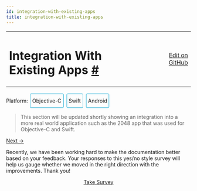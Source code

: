 ```yaml
---
id: integration-with-existing-apps
title: integration-with-existing-apps
---
```

<a id="content"></a><table width="100%"><tbody><tr><td><h1><a class="anchor" name="integration-with-existing-apps"></a>Integration With Existing Apps <a class="hash-link" href="docs/integration-with-existing-apps.html#integration-with-existing-apps">#</a></h1></td><td style="text-align:right;"><a target="_blank" href="https://github.com/facebook/react-native/blob/0.30-stable/docs/IntegrationWithExistingApps.md">Edit on GitHub</a></td></tr></tbody></table><div><span><div class="integration-toggler">
<style>
.integration-toggler a {
  display: inline-block;
  padding: 10px 5px;
  margin: 2px;
  border: 1px solid #05A5D1;
  border-radius: 3px;
  text-decoration: none !important;
}
.display-platform-objc .integration-toggler .button-objc,
.display-platform-swift .integration-toggler .button-swift,
.display-platform-android .integration-toggler .button-android {
  background-color: #05A5D1;
  color: white;
}
block { display: none; }
.display-platform-objc .objc,
.display-platform-swift .swift,
.display-platform-android .android {
  display: block;
}</style>
<span>Platform:</span>
<a href="javascript:void(0);" class="button-objc" onclick="display('platform', 'objc')">Objective-C</a>
<a href="javascript:void(0);" class="button-swift" onclick="display('platform', 'swift')">Swift</a>
<a href="javascript:void(0);" class="button-android" onclick="display('platform', 'android')">Android</a>
</div>

</span><span><block class="android">

</block></span><blockquote><p>This section will be updated shortly showing an integration into a more real world application such as the 2048 app that was used for Objective-C and Swift.</p></blockquote><span><block class="objc swift android">

</block></span><h2><a class="anchor" name="key-concepts"></a>Key Concepts <a class="hash-link" href="docs/integration-with-existing-apps.html#key-concepts">#</a></h2><p>React Native is great when you are starting a new mobile app from scratch. However, it also works well for adding a single view or user flow to existing native applications. With a few steps, you can add new React Native based features, screens, views, etc.</p><span><block class="objc swift">

</block></span><p>The keys to integrating React Native components into your iOS application are to:</p><ol><li>Understand what React Native components you want to integrate.</li><li>Create a <code>Podfile</code> with <code>subspec</code>s for all the React Native components you will need for your integration.</li><li>Create your actual React Native components in JavaScript.</li><li>Add a new event handler that creates a <code>RCTRootView</code> that points to your React Native component and its <code>AppRegistry</code> name that you defined in <code>index.ios.js</code>.</li><li>Start the React Native server and run your native application.</li><li>Optionally add more React Native components.</li><li><a href="/react-native/releases/next/docs/debugging.html" target="">Debug</a>.</li><li>Prepare for <a href="/react-native/docs/running-on-device-ios.html" target="">deployment</a> (e.g., via the <code>react-native-xcode.sh</code> script).</li><li>Deploy and Profit!</li></ol><span><block class="android">

</block></span><p>The keys to integrating React Native components into your iOS application are to:</p><ol><li>Understand what React Native components you want to integrate.</li><li>Install <code>react-native</code> in your Android application root directory to create <code>node_modules/</code> directory.</li><li>Create your actual React Native components in JavaScript.</li><li>Add <code>com.facebook.react:react-native:+</code> and a <code>maven</code> pointing to the <code>react-native</code> binaries in <code>node_nodules/</code> to your <code>build.gradle</code> file.</li><li>Create a custom React Native specific <code>Activity</code> that creates a <code>ReactRootView</code>.</li><li>Start the React Native server and run your native application.</li><li>Optionally add more React Native components.</li><li><a href="/react-native/releases/next/docs/debugging.html" target="">Debug</a>.</li><li><a href="/react-native/releases/next/docs/signed-apk-android.html" target="">Prepare</a> for <a href="/react-native/docs/running-on-device-android.html" target="">deployment</a>.</li><li>Deploy and Profit!</li></ol><span><block class="objc swift android">

</block></span><h2><a class="anchor" name="prerequisites"></a>Prerequisites <a class="hash-link" href="docs/integration-with-existing-apps.html#prerequisites">#</a></h2><span><block class="android">

</block></span><p>The <a href="/react-native/docs/getting-started.html" target="">Android Getting Started guide</a> will install the appropriate prerequisites (e.g., <code>npm</code>) for React Native on the Android target platform and your chosen development environment.</p><span><block class="objc swift">

</block></span><h3><a class="anchor" name="general"></a>General <a class="hash-link" href="docs/integration-with-existing-apps.html#general">#</a></h3><p>First, follow the <a href="/react-native/docs/getting-started.html" target="">Getting Started guide</a> for your development environment and the iOS target platform to install the prerequisites for React Native.</p><h3><a class="anchor" name="cocoapods"></a>CocoaPods <a class="hash-link" href="docs/integration-with-existing-apps.html#cocoapods">#</a></h3><p><a href="http://cocoapods.org" target="_blank">CocoaPods</a> is a package management tool for iOS and Mac development. We use it to add the actual React Native framework code locally into your current project.</p><div class="prism language-javascript">$ sudo gem install cocoapods</div><blockquote><p>It is technically possible not to use CocoaPods, but this requires manual library and linker additions that overly complicates this process.</p></blockquote><h2><a class="anchor" name="our-sample-app"></a>Our Sample App <a class="hash-link" href="docs/integration-with-existing-apps.html#our-sample-app">#</a></h2><span><block class="objc">

</block></span><p>Assume the <a href="https://github.com/JoelMarcey/iOS-2048" target="_blank">app for integration</a> is a <a href="https://en.wikipedia.org/wiki/2048_(video_game" target="_blank">2048</a> game. Here is what the main menu of the native application looks like without React Native.</p><span><block class="swift">

</block></span><p>Assume the <a href="https://github.com/JoelMarcey/swift-2048" target="_blank">app for integration</a> is a <a href="https://en.wikipedia.org/wiki/2048_(video_game" target="_blank">2048</a> game. Here is what the main menu of the native application looks like without React Native.</p><span><block class="objc swift">

</block></span><p><img src="img/react-native-existing-app-integration-ios-before.png" alt="Before RN Integration"></p><h2><a class="anchor" name="package-dependencies"></a>Package Dependencies <a class="hash-link" href="docs/integration-with-existing-apps.html#package-dependencies">#</a></h2><p>React Native integration requires both the React and React Native node modules. The React Native Framework will provide the code to allow your application integration to happen.</p><h3><a class="anchor" name="package-json"></a><code>package.json</code> <a class="hash-link" href="docs/integration-with-existing-apps.html#package-json">#</a></h3><p>We will add the package dependencies to a <code>package.json</code> file. Create this file in the root of your project if it does not exist.</p><blockquote><p>Normally with React Native projects, you will put files like <code>package.json</code>, <code>index.ios.js</code>, etc. in the root directory of your project and then have your iOS specific native code in a subdirectory like <code>ios/</code> where your Xcode project is located (e.g., <code>.xcodeproj</code>).</p></blockquote><p>Below is an example of what your <code>package.json</code> file should minimally contain.</p><blockquote><p>Version numbers will vary according to your needs. Normally the latest versions for both <a href="https://github.com/facebook/react/releases" target="_blank">React</a> and <a href="https://github.com/facebook/react/releases" target="_blank">React Native</a> will be sufficient.</p></blockquote><span><block class="objc">

</block></span><div class="prism language-javascript"><span class="token punctuation">{</span>
  <span class="token string">"name"</span><span class="token punctuation">:</span> <span class="token string">"NumberTileGame"</span><span class="token punctuation">,</span>
  <span class="token string">"version"</span><span class="token punctuation">:</span> <span class="token string">"0.0.1"</span><span class="token punctuation">,</span>
  <span class="token string">"private"</span><span class="token punctuation">:</span> <span class="token boolean">true</span><span class="token punctuation">,</span>
  <span class="token string">"scripts"</span><span class="token punctuation">:</span> <span class="token punctuation">{</span>
    <span class="token string">"start"</span><span class="token punctuation">:</span> <span class="token string">"node node_modules/react-native/local-cli/cli.js start"</span>
  <span class="token punctuation">}</span><span class="token punctuation">,</span>
  <span class="token string">"dependencies"</span><span class="token punctuation">:</span> <span class="token punctuation">{</span>
    <span class="token string">"react"</span><span class="token punctuation">:</span> <span class="token string">"15.0.2"</span><span class="token punctuation">,</span>
    <span class="token string">"react-native"</span><span class="token punctuation">:</span> <span class="token string">"0.26.1"</span>
  <span class="token punctuation">}</span>
<span class="token punctuation">}</span></div><span><block class="swift">

</block></span><div class="prism language-javascript"><span class="token punctuation">{</span>
  <span class="token string">"name"</span><span class="token punctuation">:</span> <span class="token string">"swift-2048"</span><span class="token punctuation">,</span>
  <span class="token string">"version"</span><span class="token punctuation">:</span> <span class="token string">"0.0.1"</span><span class="token punctuation">,</span>
  <span class="token string">"private"</span><span class="token punctuation">:</span> <span class="token boolean">true</span><span class="token punctuation">,</span>
  <span class="token string">"scripts"</span><span class="token punctuation">:</span> <span class="token punctuation">{</span>
    <span class="token string">"start"</span><span class="token punctuation">:</span> <span class="token string">"node node_modules/react-native/local-cli/cli.js start"</span>
  <span class="token punctuation">}</span><span class="token punctuation">,</span>
  <span class="token string">"dependencies"</span><span class="token punctuation">:</span> <span class="token punctuation">{</span>
    <span class="token string">"react"</span><span class="token punctuation">:</span> <span class="token string">"15.0.2"</span><span class="token punctuation">,</span>
    <span class="token string">"react-native"</span><span class="token punctuation">:</span> <span class="token string">"0.26.1"</span>
  <span class="token punctuation">}</span>
<span class="token punctuation">}</span></div><span><block class="objc swift">

</block></span><h3><a class="anchor" name="packages-installation"></a>Packages Installation <a class="hash-link" href="docs/integration-with-existing-apps.html#packages-installation">#</a></h3><p>Install the React and React Native modules via the Node package manager. The Node modules will be installed into a <code>node_modules/</code> directory in the root of your project.</p><div class="prism language-javascript"># From the directory containing package<span class="token punctuation">.</span>json project<span class="token punctuation">,</span> install the modules
# The modules will be installed <span class="token keyword">in</span> node_modules<span class="token operator">/</span>
$ npm install</div><h2><a class="anchor" name="react-native-framework"></a>React Native Framework <a class="hash-link" href="docs/integration-with-existing-apps.html#react-native-framework">#</a></h2><p>The React Native Framework was installed as Node module in your project <a href="#package-dependencies" target="">above</a>. We will now install a CocoaPods <code>Podfile</code> with the components you want to use from the framework itself.</p><h3><a class="anchor" name="subspecs"></a>Subspecs <a class="hash-link" href="docs/integration-with-existing-apps.html#subspecs">#</a></h3><p>Before you integrate React Native into your application, you will want to decide what parts of the React Native Framework you would like to integrate. That is where <code>subspec</code>s come in. When you create your <code>Podfile</code>, you are going to specify React Native library dependencies that you will want installed so that your application can use those libraries. Each library will become a <code>subspec</code> in the <code>Podfile</code>.</p><p>The list of supported <code>subspec</code>s are in <a href="https://github.com/facebook/react-native/blob/master/React.podspec" target="_blank"><code>node_modules/react-native/React.podspec</code></a>. They are generally named by functionality. For example, you will generally always want the <code>Core</code> <code>subspec</code>. That will get you the <code>AppRegistry</code>, <code>StyleSheet</code>, <code>View</code> and other core React Native libraries. If you want to add the React Native <code>Text</code> library (e.g., for <code>&lt;Text&gt;</code> elements), then you will need the <code>RCTText</code> <code>subspec</code>. If you want the <code>Image</code> library (e.g., for <code>&lt;Image&gt;</code> elements), then you will need the <code>RCTImage</code> <code>subspec</code>.</p><h4><a class="anchor" name="podfile"></a>Podfile <a class="hash-link" href="docs/integration-with-existing-apps.html#podfile">#</a></h4><p>After you have used Node to install the React and React Native frameworks into the <code>node_modules</code> directory, and you have decided on what React Native elements you want to integrate, you are ready to create your <code>Podfile</code> so you can install those components for use in your application.</p><p>The easiest way to create a <code>Podfile</code> is by using the CocoaPods <code>init</code> command in the native iOS code directory of your project:</p><div class="prism language-javascript">## In the directory where your native iOS code is located <span class="token punctuation">(</span>e<span class="token punctuation">.</span>g<span class="token punctuation">.</span><span class="token punctuation">,</span> where your `<span class="token punctuation">.</span>xcodeproj` file is located<span class="token punctuation">)</span>
$ pod init</div><p>The <code>Podfile</code> will be created and saved in the <em>iOS</em> directory (e.g., <code>ios/</code>) of your current project and will contain a boilerplate setup that you will tweak for your integration purposes. In the end, <code>Podfile</code> should look something similar to this:</p><span><block class="objc">

</block></span><div class="prism language-javascript"># The target name is most likely the name of your project<span class="token punctuation">.</span>
target <span class="token string">'NumberTileGame'</span> <span class="token keyword">do</span>

  # Your <span class="token string">'node_modules'</span> directory is probably <span class="token keyword">in</span> the root of your project<span class="token punctuation">,</span>
  # but <span class="token keyword">if</span> not<span class="token punctuation">,</span> adjust the `<span class="token punctuation">:</span>path` accordingly
  pod <span class="token string">'React'</span><span class="token punctuation">,</span> <span class="token punctuation">:</span>path <span class="token operator">=</span><span class="token operator">&gt;</span> <span class="token string">'../node_modules/react-native'</span><span class="token punctuation">,</span> <span class="token punctuation">:</span>subspecs <span class="token operator">=</span><span class="token operator">&gt;</span> <span class="token punctuation">[</span>
    <span class="token string">'Core'</span><span class="token punctuation">,</span>
    <span class="token string">'RCTText'</span><span class="token punctuation">,</span>
    <span class="token string">'RCTWebSocket'</span><span class="token punctuation">,</span> # needed <span class="token keyword">for</span> debugging
    # Add any other subspecs you want to use <span class="token keyword">in</span> your project
  <span class="token punctuation">]</span>

end</div><span><block class="swift">

</block></span><div class="prism language-javascript">source <span class="token string">'https://github.com/CocoaPods/Specs.git'</span>

# Required <span class="token keyword">for</span> Swift apps
platform <span class="token punctuation">:</span>ios<span class="token punctuation">,</span> <span class="token string">'8.0'</span>
use_frameworks<span class="token operator">!</span>

# The target name is most likely the name of your project<span class="token punctuation">.</span>
target <span class="token string">'swift-2048'</span> <span class="token keyword">do</span>

  # Your <span class="token string">'node_modules'</span> directory is probably <span class="token keyword">in</span> the root of your project<span class="token punctuation">,</span>
  # but <span class="token keyword">if</span> not<span class="token punctuation">,</span> adjust the `<span class="token punctuation">:</span>path` accordingly
  pod <span class="token string">'React'</span><span class="token punctuation">,</span> <span class="token punctuation">:</span>path <span class="token operator">=</span><span class="token operator">&gt;</span> <span class="token string">'../node_modules/react-native'</span><span class="token punctuation">,</span> <span class="token punctuation">:</span>subspecs <span class="token operator">=</span><span class="token operator">&gt;</span> <span class="token punctuation">[</span>
    <span class="token string">'Core'</span><span class="token punctuation">,</span>
    <span class="token string">'RCTText'</span><span class="token punctuation">,</span>
    <span class="token string">'RCTWebSocket'</span><span class="token punctuation">,</span> # needed <span class="token keyword">for</span> debugging
    # Add any other subspecs you want to use <span class="token keyword">in</span> your project
  <span class="token punctuation">]</span>

end</div><span><block class="objc swift">

</block></span><h4><a class="anchor" name="pod-installation"></a>Pod Installation <a class="hash-link" href="docs/integration-with-existing-apps.html#pod-installation">#</a></h4><p>After you have created your <code>Podfile</code>, you are ready to install the React Native pod.</p><div class="prism language-javascript">$ pod install</div><p>Your should see output such as:</p><div class="prism language-javascript">Analyzing dependencies
Fetching podspec <span class="token keyword">for</span> `React` from `<span class="token punctuation">.</span><span class="token punctuation">.</span><span class="token operator">/</span>node_modules<span class="token operator">/</span>react<span class="token operator">-</span>native`
Downloading dependencies
Installing React <span class="token punctuation">(</span><span class="token number">0.26</span><span class="token punctuation">.</span><span class="token number">0</span><span class="token punctuation">)</span>
Generating Pods project
Integrating client project
Sending stats
Pod installation complete<span class="token operator">!</span> There are <span class="token number">3</span> dependencies from the Podfile and <span class="token number">1</span> total pod installed<span class="token punctuation">.</span></div><span><block class="swift">

</block></span><blockquote><p>If you get a warning such as "<em>The <code>swift-2048 [Debug]</code> target overrides the <code>FRAMEWORK_SEARCH_PATHS</code> build setting defined in <code>Pods/Target Support Files/Pods-swift-2048/Pods-swift-2048.debug.xcconfig</code>. This can lead to problems with the CocoaPods installation</em>", then make sure the <code>Framework Search Paths</code> in <code>Build Settings</code> for both <code>Debug</code> and <code>Release</code> only contain <code>$(inherited)</code>.</p></blockquote><span><block class="objc swift">

</block></span><h2><a class="anchor" name="code-integration"></a>Code Integration <a class="hash-link" href="docs/integration-with-existing-apps.html#code-integration">#</a></h2><p>Now that we have a package foundation, we will actually modify the native application to integrate React Native into the application. For our 2048 app, we will add a "High Score" screen in React Native.</p><h3><a class="anchor" name="the-react-native-component"></a>The React Native component <a class="hash-link" href="docs/integration-with-existing-apps.html#the-react-native-component">#</a></h3><p>The first bit of code we will write is the actual React Native code for the new "High Score" screen that will be integrated into our application.</p><h4><a class="anchor" name="create-a-index-ios-js-file"></a>Create a <code>index.ios.js</code> file <a class="hash-link" href="docs/integration-with-existing-apps.html#create-a-index-ios-js-file">#</a></h4><p>First, create an empty <code>index.ios.js</code> file. For ease, I am doing this in the root of the project.</p><blockquote><p><code>index.ios.js</code> is the starting point for React Native applications on iOS. And it is always required. It can be a small file that <code>require</code>s other file that are part of your React Native component or application, or it can contain all the code that is needed for it. In our case, we will just put everything in <code>index.ios.js</code></p></blockquote><div class="prism language-javascript"># In root of your project
$ touch index<span class="token punctuation">.</span>ios<span class="token punctuation">.</span>js</div><h4><a class="anchor" name="add-your-react-native-code"></a>Add Your React Native Code <a class="hash-link" href="docs/integration-with-existing-apps.html#add-your-react-native-code">#</a></h4><p>In your <code>index.ios.js</code>, create your component. In our sample here, we will add simple <code>&lt;Text&gt;</code> component within a styled <code>&lt;View&gt;</code></p><div class="prism language-javascript"><span class="token string">'use strict'</span><span class="token punctuation">;</span>

import React from <span class="token string">'react'</span><span class="token punctuation">;</span>
import <span class="token punctuation">{</span>
  AppRegistry<span class="token punctuation">,</span>
  StyleSheet<span class="token punctuation">,</span>
  Text<span class="token punctuation">,</span>
  View
<span class="token punctuation">}</span> from <span class="token string">'react-native'</span><span class="token punctuation">;</span>

class <span class="token class-name">RNHighScores</span> extends <span class="token class-name">React<span class="token punctuation">.</span>Component</span> <span class="token punctuation">{</span>
  <span class="token function">render<span class="token punctuation">(</span></span><span class="token punctuation">)</span> <span class="token punctuation">{</span>
    <span class="token keyword">var</span> contents <span class="token operator">=</span> <span class="token keyword">this</span><span class="token punctuation">.</span>props<span class="token punctuation">[</span><span class="token string">"scores"</span><span class="token punctuation">]</span><span class="token punctuation">.</span><span class="token function">map<span class="token punctuation">(</span></span>
      score <span class="token operator">=</span><span class="token operator">&gt;</span> &lt;Text key<span class="token operator">=</span><span class="token punctuation">{</span>score<span class="token punctuation">.</span>name<span class="token punctuation">}</span><span class="token operator">&gt;</span><span class="token punctuation">{</span>score<span class="token punctuation">.</span>name<span class="token punctuation">}</span><span class="token punctuation">:</span><span class="token punctuation">{</span>score<span class="token punctuation">.</span>value<span class="token punctuation">}</span><span class="token punctuation">{</span><span class="token string">"\n"</span><span class="token punctuation">}</span>&lt;<span class="token operator">/</span>Text<span class="token operator">&gt;</span>
    <span class="token punctuation">)</span><span class="token punctuation">;</span>
    <span class="token keyword">return</span> <span class="token punctuation">(</span>
      &lt;View style<span class="token operator">=</span><span class="token punctuation">{</span>styles<span class="token punctuation">.</span>container<span class="token punctuation">}</span><span class="token operator">&gt;</span>
        &lt;Text style<span class="token operator">=</span><span class="token punctuation">{</span>styles<span class="token punctuation">.</span>highScoresTitle<span class="token punctuation">}</span><span class="token operator">&gt;</span>
          <span class="token number">2048</span> High Scores<span class="token operator">!</span>
        &lt;<span class="token operator">/</span>Text<span class="token operator">&gt;</span>
        &lt;Text style<span class="token operator">=</span><span class="token punctuation">{</span>styles<span class="token punctuation">.</span>scores<span class="token punctuation">}</span><span class="token operator">&gt;</span>
          <span class="token punctuation">{</span>contents<span class="token punctuation">}</span>
        &lt;<span class="token operator">/</span>Text<span class="token operator">&gt;</span>
      &lt;<span class="token operator">/</span>View<span class="token operator">&gt;</span>
    <span class="token punctuation">)</span><span class="token punctuation">;</span>
  <span class="token punctuation">}</span>
<span class="token punctuation">}</span>

const styles <span class="token operator">=</span> StyleSheet<span class="token punctuation">.</span><span class="token function">create<span class="token punctuation">(</span></span><span class="token punctuation">{</span>
  container<span class="token punctuation">:</span> <span class="token punctuation">{</span>
    flex<span class="token punctuation">:</span> <span class="token number">1</span><span class="token punctuation">,</span>
    justifyContent<span class="token punctuation">:</span> <span class="token string">'center'</span><span class="token punctuation">,</span>
    alignItems<span class="token punctuation">:</span> <span class="token string">'center'</span><span class="token punctuation">,</span>
    backgroundColor<span class="token punctuation">:</span> <span class="token string">'#FFFFFF'</span><span class="token punctuation">,</span>
  <span class="token punctuation">}</span><span class="token punctuation">,</span>
  highScoresTitle<span class="token punctuation">:</span> <span class="token punctuation">{</span>
    fontSize<span class="token punctuation">:</span> <span class="token number">20</span><span class="token punctuation">,</span>
    textAlign<span class="token punctuation">:</span> <span class="token string">'center'</span><span class="token punctuation">,</span>
    margin<span class="token punctuation">:</span> <span class="token number">10</span><span class="token punctuation">,</span>
  <span class="token punctuation">}</span><span class="token punctuation">,</span>
  scores<span class="token punctuation">:</span> <span class="token punctuation">{</span>
    textAlign<span class="token punctuation">:</span> <span class="token string">'center'</span><span class="token punctuation">,</span>
    color<span class="token punctuation">:</span> <span class="token string">'#333333'</span><span class="token punctuation">,</span>
    marginBottom<span class="token punctuation">:</span> <span class="token number">5</span><span class="token punctuation">,</span>
  <span class="token punctuation">}</span><span class="token punctuation">,</span>
<span class="token punctuation">}</span><span class="token punctuation">)</span><span class="token punctuation">;</span>
<span class="token comment" spellcheck="true">
// Module name
</span>AppRegistry<span class="token punctuation">.</span><span class="token function">registerComponent<span class="token punctuation">(</span></span><span class="token string">'RNHighScores'</span><span class="token punctuation">,</span> <span class="token punctuation">(</span><span class="token punctuation">)</span> <span class="token operator">=</span><span class="token operator">&gt;</span> RNHighScores<span class="token punctuation">)</span><span class="token punctuation">;</span></div><blockquote><p><code>RNHighScores</code> is the name of your module that will be used when you add a view to React Native from within your iOS application.</p></blockquote><h2><a class="anchor" name="the-magic-rctrootview"></a>The Magic: <code>RCTRootView</code> <a class="hash-link" href="docs/integration-with-existing-apps.html#the-magic-rctrootview">#</a></h2><p>Now that your React Native component is created via <code>index.ios.js</code>, you need to add that component to a new or existing <code>ViewController</code>. The easiest path is to take is to optionally create an event path to your component and then add that component to an existing <code>ViewController</code>.</p><p>We will tie our React Native component with a new native view in the <code>ViewController</code> that will actually host it called <code>RCTRootView</code> .</p><h3><a class="anchor" name="create-an-event-path"></a>Create an Event Path <a class="hash-link" href="docs/integration-with-existing-apps.html#create-an-event-path">#</a></h3><p>You can add a new link on the main game menu to go to the "High Score" React Native page.</p><p><img src="img/react-native-add-react-native-integration-link.png" alt="Event Path"></p><h4><a class="anchor" name="event-handler"></a>Event Handler <a class="hash-link" href="docs/integration-with-existing-apps.html#event-handler">#</a></h4><p>We will now add an event handler from the menu link. A method will be added to the main <code>ViewController</code> of your application. This is where <code>RCTRootView</code> comes into play.</p><p>When you build a React Native application, you use the React Native packager to create an <code>index.ios.bundle</code> that will be served by the React Native server. Inside <code>index.ios.bundle</code> will be our <code>RNHighScore</code> module. So, we need to point our <code>RCTRootView</code> to the location of the <code>index.ios.bundle</code> resource (via <code>NSURL</code>) and tie it to the module.</p><p>We will, for debugging purposes, log that the event handler was invoked. Then, we will create a string with the location of our React Native code that exists inside the <code>index.ios.bundle</code>. Finally, we will create the main <code>RCTRootView</code>. Notice how we provide <code>RNHighScores</code> as the <code>moduleName</code> that we created <a href="#the-react-native-component" target="">above</a> when writing the code for our React Native component.</p><span><block class="objc">

</block></span><p>First <code>import</code> the <code>RCTRootView</code> library.</p><div class="prism language-javascript">#import <span class="token string">"RCTRootView.h"</span></div><blockquote><p>The <code>initialProperties</code> are here for illustration purposes so we have some data for our high score screen. In our React Native component, we will use <code>this.props</code> to get access to that data.</p></blockquote><div class="prism language-javascript"><span class="token operator">-</span> <span class="token punctuation">(</span>IBAction<span class="token punctuation">)</span>highScoreButtonPressed<span class="token punctuation">:</span><span class="token punctuation">(</span>id<span class="token punctuation">)</span>sender <span class="token punctuation">{</span>
    <span class="token function">NSLog<span class="token punctuation">(</span></span>@<span class="token string">"High Score Button Pressed"</span><span class="token punctuation">)</span><span class="token punctuation">;</span>
    NSURL <span class="token operator">*</span>jsCodeLocation <span class="token operator">=</span> <span class="token punctuation">[</span>NSURL
                             URLWithString<span class="token punctuation">:</span>@<span class="token string">"http://localhost:8081/index.ios.bundle?platform=ios"</span><span class="token punctuation">]</span><span class="token punctuation">;</span>
    RCTRootView <span class="token operator">*</span>rootView <span class="token operator">=</span>
      <span class="token punctuation">[</span><span class="token punctuation">[</span>RCTRootView alloc<span class="token punctuation">]</span> initWithBundleURL <span class="token punctuation">:</span> jsCodeLocation
                           moduleName        <span class="token punctuation">:</span> @<span class="token string">"RNHighScores"</span>
                           initialProperties <span class="token punctuation">:</span>
                             @<span class="token punctuation">{</span>
                               @<span class="token string">"scores"</span> <span class="token punctuation">:</span> @<span class="token punctuation">[</span>
                                 @<span class="token punctuation">{</span>
                                   @<span class="token string">"name"</span> <span class="token punctuation">:</span> @<span class="token string">"Alex"</span><span class="token punctuation">,</span>
                                   @<span class="token string">"value"</span><span class="token punctuation">:</span> @<span class="token string">"42"</span>
                                  <span class="token punctuation">}</span><span class="token punctuation">,</span>
                                 @<span class="token punctuation">{</span>
                                   @<span class="token string">"name"</span> <span class="token punctuation">:</span> @<span class="token string">"Joel"</span><span class="token punctuation">,</span>
                                   @<span class="token string">"value"</span><span class="token punctuation">:</span> @<span class="token string">"10"</span>
                                 <span class="token punctuation">}</span>
                               <span class="token punctuation">]</span>
                             <span class="token punctuation">}</span>
                           launchOptions    <span class="token punctuation">:</span> nil<span class="token punctuation">]</span><span class="token punctuation">;</span>
    UIViewController <span class="token operator">*</span>vc <span class="token operator">=</span> <span class="token punctuation">[</span><span class="token punctuation">[</span>UIViewController alloc<span class="token punctuation">]</span> init<span class="token punctuation">]</span><span class="token punctuation">;</span>
    vc<span class="token punctuation">.</span>view <span class="token operator">=</span> rootView<span class="token punctuation">;</span>
    <span class="token punctuation">[</span>self presentViewController<span class="token punctuation">:</span>vc animated<span class="token punctuation">:</span>YES completion<span class="token punctuation">:</span>nil<span class="token punctuation">]</span><span class="token punctuation">;</span>
<span class="token punctuation">}</span></div><blockquote><p>Note that <code>RCTRootView initWithURL</code> starts up a new JSC VM. To save resources and simplify the communication between RN views in different parts of your native app, you can have multiple views powered by React Native that are associated with a single JS runtime. To do that, instead of using <code>[RCTRootView alloc] initWithURL</code>, use <a href="https://github.com/facebook/react-native/blob/master/React/Base/RCTBridge.h#L93" target="_blank"><code>RCTBridge initWithBundleURL</code></a> to create a bridge and then use <code>RCTRootView initWithBridge</code>.</p></blockquote><span><block class="swift">

</block></span><p>First <code>import</code> the <code>React</code> library.</p><div class="prism language-javascript">import React</div><blockquote><p>The <code>initialProperties</code> are here for illustration purposes so we have some data for our high score screen. In our React Native component, we will use <code>this.props</code> to get access to that data.</p></blockquote><div class="prism language-javascript">@IBAction func <span class="token function">highScoreButtonTapped<span class="token punctuation">(</span></span>sender <span class="token punctuation">:</span> UIButton<span class="token punctuation">)</span> <span class="token punctuation">{</span>
  <span class="token function">NSLog<span class="token punctuation">(</span></span><span class="token string">"Hello"</span><span class="token punctuation">)</span>
  <span class="token keyword">let</span> jsCodeLocation <span class="token operator">=</span> <span class="token function">NSURL<span class="token punctuation">(</span></span>string<span class="token punctuation">:</span> <span class="token string">"http://localhost:8081/index.ios.bundle?platform=ios"</span><span class="token punctuation">)</span>
  <span class="token keyword">let</span> mockData<span class="token punctuation">:</span>NSDictionary <span class="token operator">=</span> <span class="token punctuation">[</span><span class="token string">"scores"</span><span class="token punctuation">:</span>
      <span class="token punctuation">[</span>
          <span class="token punctuation">[</span><span class="token string">"name"</span><span class="token punctuation">:</span><span class="token string">"Alex"</span><span class="token punctuation">,</span> <span class="token string">"value"</span><span class="token punctuation">:</span><span class="token string">"42"</span><span class="token punctuation">]</span><span class="token punctuation">,</span>
          <span class="token punctuation">[</span><span class="token string">"name"</span><span class="token punctuation">:</span><span class="token string">"Joel"</span><span class="token punctuation">,</span> <span class="token string">"value"</span><span class="token punctuation">:</span><span class="token string">"10"</span><span class="token punctuation">]</span>
      <span class="token punctuation">]</span>
  <span class="token punctuation">]</span>

  <span class="token keyword">let</span> rootView <span class="token operator">=</span> <span class="token function">RCTRootView<span class="token punctuation">(</span></span>
      bundleURL<span class="token punctuation">:</span> jsCodeLocation<span class="token punctuation">,</span>
      moduleName<span class="token punctuation">:</span> <span class="token string">"RNHighScores"</span><span class="token punctuation">,</span>
      initialProperties<span class="token punctuation">:</span> mockData as <span class="token punctuation">[</span>NSObject <span class="token punctuation">:</span> AnyObject<span class="token punctuation">]</span><span class="token punctuation">,</span>
      launchOptions<span class="token punctuation">:</span> nil
  <span class="token punctuation">)</span>
  <span class="token keyword">let</span> vc <span class="token operator">=</span> <span class="token function">UIViewController<span class="token punctuation">(</span></span><span class="token punctuation">)</span>
  vc<span class="token punctuation">.</span>view <span class="token operator">=</span> rootView
  self<span class="token punctuation">.</span><span class="token function">presentViewController<span class="token punctuation">(</span></span>vc<span class="token punctuation">,</span> animated<span class="token punctuation">:</span> <span class="token boolean">true</span><span class="token punctuation">,</span> completion<span class="token punctuation">:</span> nil<span class="token punctuation">)</span>
<span class="token punctuation">}</span></div><blockquote><p>Note that <code>RCTRootView bundleURL</code> starts up a new JSC VM. To save resources and simplify the communication between RN views in different parts of your native app, you can have multiple views powered by React Native that are associated with a single JS runtime. To do that, instead of using <code>RCTRootView bundleURL</code>, use <a href="https://github.com/facebook/react-native/blob/master/React/Base/RCTBridge.h#L93" target="_blank"><code>RCTBridge initWithBundleURL</code></a> to create a bridge and then use <code>RCTRootView initWithBridge</code>.</p></blockquote><span><block class="objc">

</block></span><blockquote><p>When moving your app to production, the <code>NSURL</code> can point to a pre-bundled file on disk via something like <code>[[NSBundle mainBundle] URLForResource:@"main" withExtension:@"jsbundle"];</code>. You can use the <code>react-native-xcode.sh</code> script in <code>node_modules/react-native/packager/</code> to generate that pre-bundled file.</p></blockquote><span><block class="swift">

</block></span><blockquote><p>When moving your app to production, the <code>NSURL</code> can point to a pre-bundled file on disk via something like <code>let mainBundle = NSBundle(URLForResource: "main" withExtension:"jsbundle")</code>. You can use the <code>react-native-xcode.sh</code> script in <code>node_modules/react-native/packager/</code> to generate that pre-bundled file.</p></blockquote><span><block class="objc swift">

</block></span><h4><a class="anchor" name="wire-up"></a>Wire Up <a class="hash-link" href="docs/integration-with-existing-apps.html#wire-up">#</a></h4><p>Wire up the new link in the main menu to the newly added event handler method.</p><p><img src="img/react-native-add-react-native-integration-wire-up.png" alt="Event Path"></p><blockquote><p>One of the easier ways to do this is to open the view in the storyboard and right click on the new link. Select something such as the <code>Touch Up Inside</code> event, drag that to the storyboard and then select the created method from the list provided.</p></blockquote><h2><a class="anchor" name="test-your-integration"></a>Test Your Integration <a class="hash-link" href="docs/integration-with-existing-apps.html#test-your-integration">#</a></h2><p>You have now done all the basic steps to integrate React Native with your current application. Now we will start the React Native packager to build the <code>index.ios.bundle</code> packager and the server running on <code>localhost</code> to serve it.</p><h3><a class="anchor" name="app-transport-security"></a>App Transport Security <a class="hash-link" href="docs/integration-with-existing-apps.html#app-transport-security">#</a></h3><p>Apple has blocked implicit cleartext HTTP resource loading. So we need to add the following our project's <code>Info.plist</code> (or equivalent) file.</p><div class="prism language-javascript">&lt;key<span class="token operator">&gt;</span>NSAppTransportSecurity&lt;<span class="token operator">/</span>key<span class="token operator">&gt;</span>
&lt;dict<span class="token operator">&gt;</span>
    &lt;key<span class="token operator">&gt;</span>NSExceptionDomains&lt;<span class="token operator">/</span>key<span class="token operator">&gt;</span>
    &lt;dict<span class="token operator">&gt;</span>
        &lt;key<span class="token operator">&gt;</span>localhost&lt;<span class="token operator">/</span>key<span class="token operator">&gt;</span>
        &lt;dict<span class="token operator">&gt;</span>
            &lt;key<span class="token operator">&gt;</span>NSTemporaryExceptionAllowsInsecureHTTPLoads&lt;<span class="token operator">/</span>key<span class="token operator">&gt;</span>
            &lt;<span class="token boolean">true</span><span class="token operator">/</span><span class="token operator">&gt;</span>
        &lt;<span class="token operator">/</span>dict<span class="token operator">&gt;</span>
    &lt;<span class="token operator">/</span>dict<span class="token operator">&gt;</span>
&lt;<span class="token operator">/</span>dict<span class="token operator">&gt;</span></div><h3><a class="anchor" name="run-the-packager"></a>Run the Packager <a class="hash-link" href="docs/integration-with-existing-apps.html#run-the-packager">#</a></h3><div class="prism language-javascript"># From the root of your project<span class="token punctuation">,</span> where the `node_modules` directory is located<span class="token punctuation">.</span>
$ npm start</div><h3><a class="anchor" name="run-the-app"></a>Run the App <a class="hash-link" href="docs/integration-with-existing-apps.html#run-the-app">#</a></h3><p>If you are using Xcode or your favorite editor, build and run your native iOS application as normal. Alternatively, you can run the app from the command line using:</p><div class="prism language-javascript"># From the root of your project
$ react<span class="token operator">-</span>native run<span class="token operator">-</span>ios</div><p>In our sample application, you should see the link to the "High Scores" and then when you click on that you will see the rendering of your React Native component.</p><p>Here is the <em>native</em> application home screen:</p><p><img src="img/react-native-add-react-native-integration-example-home-screen.png" alt="Home Screen"></p><p>Here is the <em>React Native</em> high score screen:</p><p><img src="img/react-native-add-react-native-integration-example-high-scores.png" alt="High Scores"></p><blockquote><p>If you are getting module resolution issues when running your application please see <a href="https://github.com/facebook/react-native/issues/4968" target="_blank">this GitHub issue</a> for information and possible resolution. <a href="https://github.com/facebook/react-native/issues/4968#issuecomment-220941717" target="_blank">This comment</a> seemed to be the latest possible resolution.</p></blockquote><h3><a class="anchor" name="see-the-code"></a>See the Code <a class="hash-link" href="docs/integration-with-existing-apps.html#see-the-code">#</a></h3><span><block class="objc">

</block></span><p>You can examine the code that added the React Native screen on <a href="https://github.com/JoelMarcey/iOS-2048/commit/9ae70c7cdd53eb59f5f7c7daab382b0300ed3585" target="_blank">GitHub</a>.</p><span><block class="swift">

</block></span><p>You can examine the code that added the React Native screen on <a href="https://github.com/JoelMarcey/swift-2048/commit/13272a31ee6dd46dc68b1dcf4eaf16c1a10f5229" target="_blank">GitHub</a>.</p><span><block class="android">

</block></span><h2><a class="anchor" name="add-js-to-your-app"></a>Add JS to your app <a class="hash-link" href="docs/integration-with-existing-apps.html#add-js-to-your-app">#</a></h2><p>In your app's root folder, run:</p><div class="prism language-javascript">$ npm init
$ npm install <span class="token operator">--</span>save react<span class="token operator">-</span>native
$ curl <span class="token operator">-</span>o <span class="token punctuation">.</span>flowconfig https<span class="token punctuation">:</span><span class="token operator">/</span><span class="token operator">/</span>raw<span class="token punctuation">.</span>githubusercontent<span class="token punctuation">.</span>com<span class="token operator">/</span>facebook<span class="token operator">/</span>react<span class="token operator">-</span>native<span class="token regex">/master/</span><span class="token punctuation">.</span>flowconfig</div><p>This creates a node module for your app and adds the <code>react-native</code> npm dependency. Now open the newly created <code>package.json</code> file and add this under <code>scripts</code>:</p><div class="prism language-javascript"><span class="token string">"start"</span><span class="token punctuation">:</span> <span class="token string">"node node_modules/react-native/local-cli/cli.js start"</span></div><p>Copy &amp; paste the following code to <code>index.android.js</code> in your root folder — it's a barebones React Native app:</p><div class="prism language-javascript"><span class="token string">'use strict'</span><span class="token punctuation">;</span>

import React from <span class="token string">'react'</span><span class="token punctuation">;</span>
import <span class="token punctuation">{</span>
  AppRegistry<span class="token punctuation">,</span>
  StyleSheet<span class="token punctuation">,</span>
  Text<span class="token punctuation">,</span>
  View
<span class="token punctuation">}</span> from <span class="token string">'react-native'</span><span class="token punctuation">;</span>

class <span class="token class-name">HelloWorld</span> extends <span class="token class-name">React<span class="token punctuation">.</span>Component</span> <span class="token punctuation">{</span>
  <span class="token function">render<span class="token punctuation">(</span></span><span class="token punctuation">)</span> <span class="token punctuation">{</span>
    <span class="token keyword">return</span> <span class="token punctuation">(</span>
      &lt;View style<span class="token operator">=</span><span class="token punctuation">{</span>styles<span class="token punctuation">.</span>container<span class="token punctuation">}</span><span class="token operator">&gt;</span>
        &lt;Text style<span class="token operator">=</span><span class="token punctuation">{</span>styles<span class="token punctuation">.</span>hello<span class="token punctuation">}</span><span class="token operator">&gt;</span>Hello<span class="token punctuation">,</span> World&lt;<span class="token operator">/</span>Text<span class="token operator">&gt;</span>
      &lt;<span class="token operator">/</span>View<span class="token operator">&gt;</span>
    <span class="token punctuation">)</span>
  <span class="token punctuation">}</span>
<span class="token punctuation">}</span>
<span class="token keyword">var</span> styles <span class="token operator">=</span> StyleSheet<span class="token punctuation">.</span><span class="token function">create<span class="token punctuation">(</span></span><span class="token punctuation">{</span>
  container<span class="token punctuation">:</span> <span class="token punctuation">{</span>
    flex<span class="token punctuation">:</span> <span class="token number">1</span><span class="token punctuation">,</span>
    justifyContent<span class="token punctuation">:</span> <span class="token string">'center'</span><span class="token punctuation">,</span>
  <span class="token punctuation">}</span><span class="token punctuation">,</span>
  hello<span class="token punctuation">:</span> <span class="token punctuation">{</span>
    fontSize<span class="token punctuation">:</span> <span class="token number">20</span><span class="token punctuation">,</span>
    textAlign<span class="token punctuation">:</span> <span class="token string">'center'</span><span class="token punctuation">,</span>
    margin<span class="token punctuation">:</span> <span class="token number">10</span><span class="token punctuation">,</span>
  <span class="token punctuation">}</span><span class="token punctuation">,</span>
<span class="token punctuation">}</span><span class="token punctuation">)</span><span class="token punctuation">;</span>

AppRegistry<span class="token punctuation">.</span><span class="token function">registerComponent<span class="token punctuation">(</span></span><span class="token string">'HelloWorld'</span><span class="token punctuation">,</span> <span class="token punctuation">(</span><span class="token punctuation">)</span> <span class="token operator">=</span><span class="token operator">&gt;</span> HelloWorld<span class="token punctuation">)</span><span class="token punctuation">;</span></div><h2><a class="anchor" name="prepare-your-current-app"></a>Prepare your current app <a class="hash-link" href="docs/integration-with-existing-apps.html#prepare-your-current-app">#</a></h2><p>In your app's <code>build.gradle</code> file add the React Native dependency:</p><div class="prism language-javascript">compile <span class="token string">"com.facebook.react:react-native:+"</span> <span class="token comment" spellcheck="true"> // From node_modules</span></div><p>In your project's <code>build.gradle</code> file add an entry for the local React Native maven directory:</p><div class="prism language-javascript">allprojects <span class="token punctuation">{</span>
    repositories <span class="token punctuation">{</span>
        <span class="token punctuation">.</span><span class="token punctuation">.</span><span class="token punctuation">.</span>
        maven <span class="token punctuation">{</span>
           <span class="token comment" spellcheck="true"> // All of React Native (JS, Android binaries) is installed from npm
</span>            url <span class="token string">"$rootDir/node_modules/react-native/android"</span>
        <span class="token punctuation">}</span>
    <span class="token punctuation">}</span>
    <span class="token punctuation">.</span><span class="token punctuation">.</span><span class="token punctuation">.</span>
<span class="token punctuation">}</span></div><p>Next, make sure you have the Internet permission in your <code>AndroidManifest.xml</code>:</p><div class="prism language-javascript">&lt;uses<span class="token operator">-</span>permission android<span class="token punctuation">:</span>name<span class="token operator">=</span><span class="token string">"android.permission.INTERNET"</span> <span class="token operator">/</span><span class="token operator">&gt;</span></div><p>This is only really used in dev mode when reloading JavaScript from the development server, so you can strip this in release builds if you need to.</p><h2><a class="anchor" name="add-native-code"></a>Add native code <a class="hash-link" href="docs/integration-with-existing-apps.html#add-native-code">#</a></h2><p>You need to add some native code in order to start the React Native runtime and get it to render something. To do this, we're going to create an <code>Activity</code> that creates a <code>ReactRootView</code>, starts a React application inside it and sets it as the main content view.</p><div class="prism language-javascript">public class <span class="token class-name">MyReactActivity</span> extends <span class="token class-name">Activity</span> implements <span class="token class-name">DefaultHardwareBackBtnHandler</span> <span class="token punctuation">{</span>
    private ReactRootView mReactRootView<span class="token punctuation">;</span>
    private ReactInstanceManager mReactInstanceManager<span class="token punctuation">;</span>

    @Override
    protected void <span class="token function">onCreate<span class="token punctuation">(</span></span>Bundle savedInstanceState<span class="token punctuation">)</span> <span class="token punctuation">{</span>
        super<span class="token punctuation">.</span><span class="token function">onCreate<span class="token punctuation">(</span></span>savedInstanceState<span class="token punctuation">)</span><span class="token punctuation">;</span>

        mReactRootView <span class="token operator">=</span> <span class="token keyword">new</span> <span class="token class-name">ReactRootView</span><span class="token punctuation">(</span><span class="token keyword">this</span><span class="token punctuation">)</span><span class="token punctuation">;</span>
        mReactInstanceManager <span class="token operator">=</span> ReactInstanceManager<span class="token punctuation">.</span><span class="token function">builder<span class="token punctuation">(</span></span><span class="token punctuation">)</span>
                <span class="token punctuation">.</span><span class="token function">setApplication<span class="token punctuation">(</span></span><span class="token function">getApplication<span class="token punctuation">(</span></span><span class="token punctuation">)</span><span class="token punctuation">)</span>
                <span class="token punctuation">.</span><span class="token function">setBundleAssetName<span class="token punctuation">(</span></span><span class="token string">"index.android.bundle"</span><span class="token punctuation">)</span>
                <span class="token punctuation">.</span><span class="token function">setJSMainModuleName<span class="token punctuation">(</span></span><span class="token string">"index.android"</span><span class="token punctuation">)</span>
                <span class="token punctuation">.</span><span class="token function">addPackage<span class="token punctuation">(</span></span><span class="token keyword">new</span> <span class="token class-name">MainReactPackage</span><span class="token punctuation">(</span><span class="token punctuation">)</span><span class="token punctuation">)</span>
                <span class="token punctuation">.</span><span class="token function">setUseDeveloperSupport<span class="token punctuation">(</span></span>BuildConfig<span class="token punctuation">.</span>DEBUG<span class="token punctuation">)</span>
                <span class="token punctuation">.</span><span class="token function">setInitialLifecycleState<span class="token punctuation">(</span></span>LifecycleState<span class="token punctuation">.</span>RESUMED<span class="token punctuation">)</span>
                <span class="token punctuation">.</span><span class="token function">build<span class="token punctuation">(</span></span><span class="token punctuation">)</span><span class="token punctuation">;</span>
        mReactRootView<span class="token punctuation">.</span><span class="token function">startReactApplication<span class="token punctuation">(</span></span>mReactInstanceManager<span class="token punctuation">,</span> <span class="token string">"HelloWorld"</span><span class="token punctuation">,</span> <span class="token keyword">null</span><span class="token punctuation">)</span><span class="token punctuation">;</span>

        <span class="token function">setContentView<span class="token punctuation">(</span></span>mReactRootView<span class="token punctuation">)</span><span class="token punctuation">;</span>
    <span class="token punctuation">}</span>

    @Override
    public void <span class="token function">invokeDefaultOnBackPressed<span class="token punctuation">(</span></span><span class="token punctuation">)</span> <span class="token punctuation">{</span>
        super<span class="token punctuation">.</span><span class="token function">onBackPressed<span class="token punctuation">(</span></span><span class="token punctuation">)</span><span class="token punctuation">;</span>
    <span class="token punctuation">}</span>
<span class="token punctuation">}</span></div><blockquote><p>A <code>ReactInstanceManager</code> can be shared amongst multiple activities and/or fragments. You will want to make your own <code>ReactFragment</code> or <code>ReactActivity</code> and have a singleton <em>holder</em> that holds a <code>ReactInstanceManager</code>. When you need the <code>ReactInstanceManager</code> (e.g., to hook up the <code>ReactInstanceManager</code> to the lifecycle of those Activities or Fragments) use the one provided by the singleton.</p></blockquote><p>Next, we need to pass some activity lifecycle callbacks down to the <code>ReactInstanceManager</code>:</p><div class="prism language-javascript">@Override
protected void <span class="token function">onPause<span class="token punctuation">(</span></span><span class="token punctuation">)</span> <span class="token punctuation">{</span>
    super<span class="token punctuation">.</span><span class="token function">onPause<span class="token punctuation">(</span></span><span class="token punctuation">)</span><span class="token punctuation">;</span>

    <span class="token keyword">if</span> <span class="token punctuation">(</span>mReactInstanceManager <span class="token operator">!</span><span class="token operator">=</span> <span class="token keyword">null</span><span class="token punctuation">)</span> <span class="token punctuation">{</span>
        mReactInstanceManager<span class="token punctuation">.</span><span class="token function">onHostPause<span class="token punctuation">(</span></span><span class="token punctuation">)</span><span class="token punctuation">;</span>
    <span class="token punctuation">}</span>
<span class="token punctuation">}</span>

@Override
protected void <span class="token function">onResume<span class="token punctuation">(</span></span><span class="token punctuation">)</span> <span class="token punctuation">{</span>
    super<span class="token punctuation">.</span><span class="token function">onResume<span class="token punctuation">(</span></span><span class="token punctuation">)</span><span class="token punctuation">;</span>

    <span class="token keyword">if</span> <span class="token punctuation">(</span>mReactInstanceManager <span class="token operator">!</span><span class="token operator">=</span> <span class="token keyword">null</span><span class="token punctuation">)</span> <span class="token punctuation">{</span>
        mReactInstanceManager<span class="token punctuation">.</span><span class="token function">onHostResume<span class="token punctuation">(</span></span><span class="token keyword">this</span><span class="token punctuation">,</span> <span class="token keyword">this</span><span class="token punctuation">)</span><span class="token punctuation">;</span>
    <span class="token punctuation">}</span>
<span class="token punctuation">}</span>

@Override
protected void <span class="token function">onDestroy<span class="token punctuation">(</span></span><span class="token punctuation">)</span> <span class="token punctuation">{</span>
    super<span class="token punctuation">.</span><span class="token function">onDestroy<span class="token punctuation">(</span></span><span class="token punctuation">)</span><span class="token punctuation">;</span>

    <span class="token keyword">if</span> <span class="token punctuation">(</span>mReactInstanceManager <span class="token operator">!</span><span class="token operator">=</span> <span class="token keyword">null</span><span class="token punctuation">)</span> <span class="token punctuation">{</span>
        mReactInstanceManager<span class="token punctuation">.</span><span class="token function">onHostDestroy<span class="token punctuation">(</span></span><span class="token punctuation">)</span><span class="token punctuation">;</span>
    <span class="token punctuation">}</span>
<span class="token punctuation">}</span></div><p>We also need to pass back button events to React Native:</p><div class="prism language-javascript">@Override
 public void <span class="token function">onBackPressed<span class="token punctuation">(</span></span><span class="token punctuation">)</span> <span class="token punctuation">{</span>
    <span class="token keyword">if</span> <span class="token punctuation">(</span>mReactInstanceManager <span class="token operator">!</span><span class="token operator">=</span> <span class="token keyword">null</span><span class="token punctuation">)</span> <span class="token punctuation">{</span>
        mReactInstanceManager<span class="token punctuation">.</span><span class="token function">onBackPressed<span class="token punctuation">(</span></span><span class="token punctuation">)</span><span class="token punctuation">;</span>
    <span class="token punctuation">}</span> <span class="token keyword">else</span> <span class="token punctuation">{</span>
        super<span class="token punctuation">.</span><span class="token function">onBackPressed<span class="token punctuation">(</span></span><span class="token punctuation">)</span><span class="token punctuation">;</span>
    <span class="token punctuation">}</span>
<span class="token punctuation">}</span></div><p>This allows JavaScript to control what happens when the user presses the hardware back button (e.g. to implement navigation). When JavaScript doesn't handle a back press, your <code>invokeDefaultOnBackPressed</code> method will be called. By default this simply finishes your <code>Activity</code>.</p><p>Finally, we need to hook up the dev menu. By default, this is activated by (rage) shaking the device, but this is not very useful in emulators. So we make it show when you press the hardware menu button:</p><div class="prism language-javascript">@Override
public boolean <span class="token function">onKeyUp<span class="token punctuation">(</span></span>int keyCode<span class="token punctuation">,</span> KeyEvent event<span class="token punctuation">)</span> <span class="token punctuation">{</span>
    <span class="token keyword">if</span> <span class="token punctuation">(</span>keyCode <span class="token operator">==</span> KeyEvent<span class="token punctuation">.</span>KEYCODE_MENU &amp;&amp; mReactInstanceManager <span class="token operator">!</span><span class="token operator">=</span> <span class="token keyword">null</span><span class="token punctuation">)</span> <span class="token punctuation">{</span>
        mReactInstanceManager<span class="token punctuation">.</span><span class="token function">showDevOptionsDialog<span class="token punctuation">(</span></span><span class="token punctuation">)</span><span class="token punctuation">;</span>
        <span class="token keyword">return</span> <span class="token boolean">true</span><span class="token punctuation">;</span>
    <span class="token punctuation">}</span>
    <span class="token keyword">return</span> super<span class="token punctuation">.</span><span class="token function">onKeyUp<span class="token punctuation">(</span></span>keyCode<span class="token punctuation">,</span> event<span class="token punctuation">)</span><span class="token punctuation">;</span>
<span class="token punctuation">}</span></div><p>That's it, your activity is ready to run some JavaScript code.</p><h2><a class="anchor" name="run-your-app"></a>Run your app <a class="hash-link" href="docs/integration-with-existing-apps.html#run-your-app">#</a></h2><p>To run your app, you need to first start the development server. To do this, simply run the following command in your root folder:</p><div class="prism language-javascript">$ npm start</div><p>Now build and run your Android app as normal (e.g. <code>./gradlew installDebug</code>). Once you reach your React-powered activity inside the app, it should load the JavaScript code from the development server and display:</p><p><img src="img/EmbeddedAppAndroid.png" alt="Screenshot"></p><span><script>
// Convert <div>...<span><block /></span>...</div>
// Into <div>...<block />...</div>
var blocks = document.getElementsByTagName('block');
for (var i = 0; i < blocks.length; ++i) {
  var block = blocks[i];
  var span = blocks[i].parentNode;
  var container = span.parentNode;
  container.insertBefore(block, span);
  container.removeChild(span);
}
// Convert <div>...<block />content<block />...</div>
// Into <div>...<block>content</block><block />...</div>
blocks = document.getElementsByTagName('block');
for (var i = 0; i < blocks.length; ++i) {
  var block = blocks[i];
  while (block.nextSibling && block.nextSibling.tagName !== 'BLOCK') {
    block.appendChild(block.nextSibling);
  }
}
function display(type, value) {
  var container = document.getElementsByTagName('block')[0].parentNode;
  container.className = 'display-' + type + '-' + value + ' ' +
    container.className.replace(RegExp('display-' + type + '-[a-z]+ ?'), '');
  console.log(container.className);
  event && event.preventDefault();
}

// If we are coming to the page with a hash in it (i.e. from a search, for example), try to get
// us as close as possible to the correct platform and dev os using the hashtag and block walk up.
var foundHash = false;
if (window.location.hash !== '' && window.location.hash !== 'content') { // content is default
  var hashLinks = document.querySelectorAll('a.hash-link');
  for (var i = 0; i < hashLinks.length && !foundHash; ++i) {
    if (hashLinks[i].hash === window.location.hash) {
      var parent = hashLinks[i].parentElement;
      while (parent) {
        if (parent.tagName === 'BLOCK') {
          var targetPlatform = null;
          // Could be more than one target platform, but just choose some sort of order
          // of priority here.

          // Target Platform
          if (parent.className.indexOf('objc') > -1) {
            targetPlatform = 'objc';
          } else if (parent.className.indexOf('swift') > -1) {
            targetPlatform = 'swift';
          } else if (parent.className.indexOf('android') > -1) {
            targetPlatform = 'android';
          } else {
            break; // assume we don't have anything.
          }
          // We would have broken out if both targetPlatform and devOS hadn't been filled.
          display('platform', targetPlatform);
          foundHash = true;
          break;
        }
        parent = parent.parentElement;
      }
    }
  }
}
// Do the default if there is no matching hash
if (!foundHash) {
  var isMac = navigator.platform === 'MacIntel';
  display('platform', isMac ? 'objc' : 'android');
}
</script>
</span></div><div class="docs-prevnext"><a class="docs-next" href="docs/colors.html#content">Next →</a></div><div class="survey"><div class="survey-image"></div><p>Recently, we have been working hard to make the documentation better based on your feedback. Your responses to this yes/no style survey will help us gauge whether we moved in the right direction with the improvements. Thank you!</p><center><a class="button" href="https://www.facebook.com/survey?oid=516954245168428">Take Survey</a></center></div>